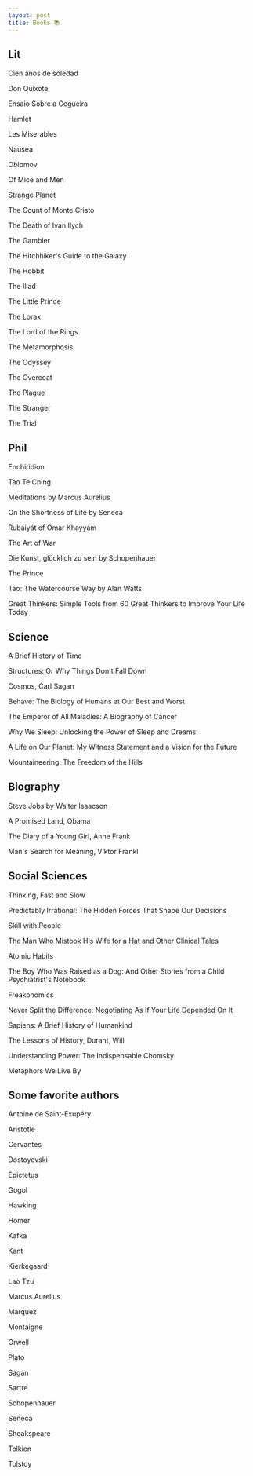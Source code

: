 ```yaml
---
layout: post
title: Books 📚
---
```



## Lit 

Cien años de soledad 

Don Quixote

Ensaio Sobre a Cegueira

Hamlet

Les Miserables

Nausea

Oblomov

Of Mice and Men

Strange Planet

The Count of Monte Cristo

The Death of Ivan Ilych

The Gambler

The Hitchhiker's Guide to the Galaxy

The Hobbit 

The Iliad

The Little Prince

The Lorax

The Lord of the Rings

The Metamorphosis

The Odyssey

The Overcoat

The Plague

The Stranger

The Trial


## Phil

Enchiridion 

Tao Te Ching

Meditations by Marcus Aurelius 

On the Shortness of Life by Seneca 

Rubáiyát of Omar Khayyám

The Art of War

Die Kunst, glücklich zu sein by Schopenhauer

The Prince

Tao: The Watercourse Way by Alan Watts

Great Thinkers: Simple Tools from 60 Great Thinkers to Improve Your Life Today


## Science 

A Brief History of Time

Structures: Or Why Things Don't Fall Down

Cosmos, Carl Sagan

Behave: The Biology of Humans at Our Best and Worst

The Emperor of All Maladies: A Biography of Cancer

Why We Sleep: Unlocking the Power of Sleep and Dreams

A Life on Our Planet: My Witness Statement and a Vision for the Future

Mountaineering: The Freedom of the Hills


## Biography 

Steve Jobs by Walter Isaacson 

A Promised Land, Obama

The Diary of a Young Girl, Anne Frank

Man's Search for Meaning, Viktor Frankl

## Social Sciences

Thinking, Fast and Slow

Predictably Irrational: The Hidden Forces That Shape Our Decisions

Skill with People

The Man Who Mistook His Wife for a Hat and Other Clinical Tales

Atomic Habits

The Boy Who Was Raised as a Dog: And Other Stories from a Child Psychiatrist's Notebook

Freakonomics

Never Split the Difference: Negotiating As If Your Life Depended On It

Sapiens: A Brief History of Humankind

The Lessons of History, Durant, Will

Understanding Power: The Indispensable Chomsky

Metaphors We Live By

## Some favorite authors

Antoine de Saint-Exupéry

Aristotle

Cervantes

Dostoyevski

Epictetus

Gogol

Hawking

Homer

Kafka

Kant

Kierkegaard

Lao Tzu

Marcus Aurelius

Marquez

Montaigne

Orwell

Plato

Sagan

Sartre

Schopenhauer

Seneca

Sheakspeare

Tolkien

Tolstoy


